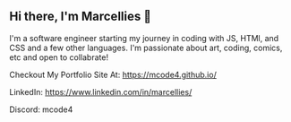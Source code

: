 ## Hi there, I'm Marcellies 👋

I'm a software engineer starting my journey in coding with JS, HTMl, and CSS and a few other languages. I'm passionate about art, coding, comics, etc and open to collabrate!


Checkout My Portfolio Site At: https://mcode4.github.io/

LinkedIn: https://www.linkedin.com/in/marcellies/

Discord: mcode4

<!--
**Mcode4/Mcode4** is a ✨ _special_ ✨ repository because its `README.md` (this file) appears on your GitHub profile.

Here are some ideas to get you started:

- 🔭 I’m currently working on ...
- 🌱 I’m currently learning ...
- 👯 I’m looking to collaborate on ...
- 🤔 I’m looking for help with ...
- 💬 Ask me about ...
- 📫 How to reach me: ...
- 😄 Pronouns: ...
- ⚡ Fun fact: ...
-->
